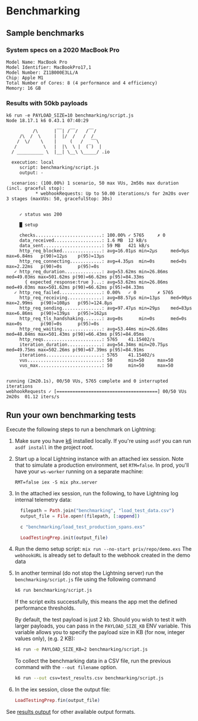 # Benchmarking

## Sample benchmarks

### System specs on a 2020 MacBook Pro

```
Model Name: MacBook Pro
Model Identifier: MacBookPro17,1
Model Number: Z11B000E3LL/A
Chip: Apple M1
Total Number of Cores: 8 (4 performance and 4 efficiency)
Memory: 16 GB
```

### Results with 50kb payloads

```
k6 run -e PAYLOAD_SIZE=10 benchmarking/script.js                         Node 18.17.1 k6 0.43.1 07:40:29

          /\      |‾‾| /‾‾/   /‾‾/
     /\  /  \     |  |/  /   /  /
    /  \/    \    |     (   /   ‾‾\
   /          \   |  |\  \ |  (‾)  |
  / __________ \  |__| \__\ \_____/ .io

  execution: local
     script: benchmarking/script.js
     output: -

  scenarios: (100.00%) 1 scenario, 50 max VUs, 2m50s max duration (incl. graceful stop):
           * webhookRequests: Up to 50.00 iterations/s for 2m20s over 3 stages (maxVUs: 50, gracefulStop: 30s)


     ✓ status was 200

     █ setup

     checks.........................: 100.00% ✓ 5765     ✗ 0
     data_received..................: 1.6 MB  12 kB/s
     data_sent......................: 59 MB   421 kB/s
     http_req_blocked...............: avg=16.01µs min=2µs     med=9µs     max=6.84ms   p(90)=12µs    p(95)=13µs
     http_req_connecting............: avg=4.35µs  min=0s      med=0s      max=2.22ms   p(90)=0s      p(95)=0s
   ✓ http_req_duration..............: avg=53.62ms min=26.86ms med=49.03ms max=501.62ms p(90)=66.62ms p(95)=84.33ms
       { expected_response:true }...: avg=53.62ms min=26.86ms med=49.03ms max=501.62ms p(90)=66.62ms p(95)=84.33ms
   ✓ http_req_failed................: 0.00%   ✓ 0        ✗ 5765
     http_req_receiving.............: avg=88.57µs min=13µs    med=90µs    max=2.99ms   p(90)=108µs   p(95)=124.8µs
     http_req_sending...............: avg=97.47µs min=29µs    med=83µs    max=6.86ms   p(90)=139µs   p(95)=162µs
     http_req_tls_handshaking.......: avg=0s      min=0s      med=0s      max=0s       p(90)=0s      p(95)=0s
     http_req_waiting...............: avg=53.44ms min=26.68ms med=48.84ms max=501.43ms p(90)=66.43ms p(95)=84.05ms
     http_reqs......................: 5765    41.15402/s
     iteration_duration.............: avg=54.34ms min=20.75µs med=49.75ms max=502.26ms p(90)=67.39ms p(95)=84.91ms
     iterations.....................: 5765    41.15402/s
     vus............................: 50      min=50     max=50
     vus_max........................: 50      min=50     max=50


running (2m20.1s), 00/50 VUs, 5765 complete and 0 interrupted iterations
webhookRequests ✓ [======================================] 00/50 VUs  2m20s  01.12 iters/s
```

## Run your own benchmarking tests

Execute the following steps to run a benchmark on Lightning:

1. Make sure you have [k6](https://k6.io/docs/get-started/installation/)
   installed locally. If you're using `asdf` you can run `asdf install` in the
   project root.

2. Start up a local Lightning instance with an attached iex session. Note that
   to simulate a production environment, set `RTM=false`. In prod, you'll have
   your `ws-worker` running on a separate machine:

   `RMT=false iex -S mix phx.server`

3. In the attached iex session, run the following, to have Lightning log
   internal telemetry data:

   ```elixir
     filepath = Path.join("benchmarking", "load_test_data.csv")
     output_file = File.open!(filepath, [:append])

     c "benchmarking/load_test_production_spans.exs"

     LoadTestingPrep.init(output_file)
   ```

4. Run the demo setup script: `mix run --no-start priv/repo/demo.exs` The
   `webhookURL` is already set to default to the webhook created in the demo
   data

5. In another terminal (do not stop the Lightning server) run the
   `benchmarking/script.js` file using the following command

   ```bash
   k6 run benchmarking/script.js
   ```

   If the script exits successfully, this means the app met the defined
   performance thresholds.

   By default, the test payload is just 2 kb. Should you wish to test it with
   larger payloads, you can pass in the `PAYLOAD_SIZE_KB` ENV variable. This
   variable allows you to specify the payload size in KB (for now, integer
   values only), (e.g. 2 KB):

   ```bash
   k6 run -e PAYLOAD_SIZE_KB=2 benchmarking/script.js
   ```

   To collect the benchmarking data in a CSV file, run the previous command with
   the `--out filename` option.

   ```bash
   k6 run --out csv=test_results.csv benchmarking/script.js
   ```

6. In the iex session, close the output file:

   ```elixir
   LoadTestingPrep.fin(output_file)
   ```

See [results output](https://k6.io/docs/get-started/results-output/) for other
available output formats.
